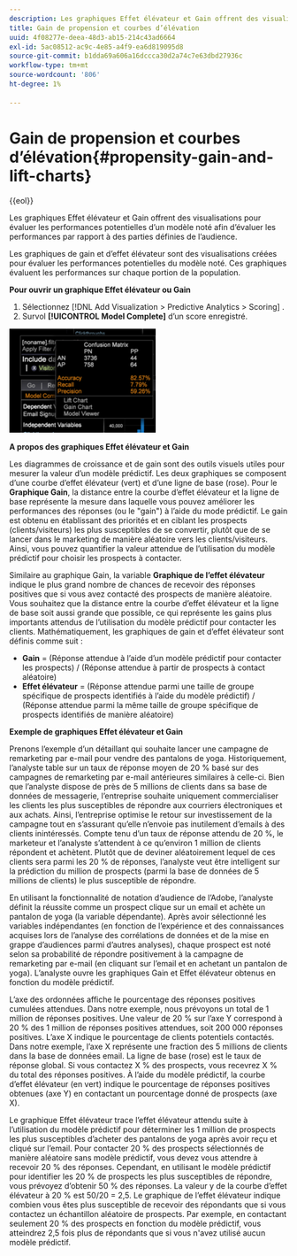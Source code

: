 ```yaml
---
description: Les graphiques Effet élévateur et Gain offrent des visualisations pour évaluer les performances potentielles d’un modèle noté afin d’évaluer les performances par rapport à des parties définies de l’audience.
title: Gain de propension et courbes d’élévation
uuid: 4f08277e-deea-48d3-ab15-214c43ad6664
exl-id: 5ac08512-ac9c-4e85-a4f9-ea6d819095d8
source-git-commit: b1dda69a606a16dccca30d2a74c7e63dbd27936c
workflow-type: tm+mt
source-wordcount: '806'
ht-degree: 1%

---
```


# Gain de propension et courbes d’élévation{#propensity-gain-and-lift-charts}

{{eol}}

Les graphiques Effet élévateur et Gain offrent des visualisations pour évaluer les performances potentielles d’un modèle noté afin d’évaluer les performances par rapport à des parties définies de l’audience.

Les graphiques de gain et d’effet élévateur sont des visualisations créées pour évaluer les performances potentielles du modèle noté. Ces graphiques évaluent les performances sur chaque portion de la population.

**Pour ouvrir un graphique Effet élévateur ou Gain**

1. Sélectionnez [!DNL Add Visualization > Predictive Analytics > Scoring] .
1. Survol **[!UICONTROL Model Complete]** d’un score enregistré.

![](assets/propensity_lift_gain_1.png)

**A propos des graphiques Effet élévateur et Gain**

Les diagrammes de croissance et de gain sont des outils visuels utiles pour mesurer la valeur d’un modèle prédictif. Les deux graphiques se composent d’une courbe d’effet élévateur (vert) et d’une ligne de base (rose). Pour le **Graphique Gain**, la distance entre la courbe d’effet élévateur et la ligne de base représente la mesure dans laquelle vous pouvez améliorer les performances des réponses (ou le &quot;gain&quot;) à l’aide du mode prédictif. Le gain est obtenu en établissant des priorités et en ciblant les prospects (clients/visiteurs) les plus susceptibles de se convertir, plutôt que de se lancer dans le marketing de manière aléatoire vers les clients/visiteurs. Ainsi, vous pouvez quantifier la valeur attendue de l’utilisation du modèle prédictif pour choisir les prospects à contacter.

Similaire au graphique Gain, la variable **Graphique de l’effet élévateur** indique le plus grand nombre de chances de recevoir des réponses positives que si vous avez contacté des prospects de manière aléatoire. Vous souhaitez que la distance entre la courbe d’effet élévateur et la ligne de base soit aussi grande que possible, ce qui représente les gains plus importants attendus de l’utilisation du modèle prédictif pour contacter les clients. Mathématiquement, les graphiques de gain et d’effet élévateur sont définis comme suit :

* **Gain** = (Réponse attendue à l’aide d’un modèle prédictif pour contacter les prospects) / (Réponse attendue à partir de prospects à contact aléatoire)
* **Effet élévateur** = (Réponse attendue parmi une taille de groupe spécifique de prospects identifiés à l’aide du modèle prédictif) / (Réponse attendue parmi la même taille de groupe spécifique de prospects identifiés de manière aléatoire)

**Exemple de graphiques Effet élévateur et Gain**

Prenons l’exemple d’un détaillant qui souhaite lancer une campagne de remarketing par e-mail pour vendre des pantalons de yoga. Historiquement, l’analyste table sur un taux de réponse moyen de 20 % basé sur des campagnes de remarketing par e-mail antérieures similaires à celle-ci. Bien que l’analyste dispose de près de 5 millions de clients dans sa base de données de messagerie, l’entreprise souhaite uniquement commercialiser les clients les plus susceptibles de répondre aux courriers électroniques et aux achats. Ainsi, l’entreprise optimise le retour sur investissement de la campagne tout en s’assurant qu’elle n’envoie pas inutilement d’emails à des clients inintéressés. Compte tenu d’un taux de réponse attendu de 20 %, le marketeur et l’analyste s’attendent à ce qu’environ 1 million de clients répondent et achètent. Plutôt que de deviner aléatoirement lequel de ces clients sera parmi les 20 % de réponses, l’analyste veut être intelligent sur la prédiction du million de prospects (parmi la base de données de 5 millions de clients) le plus susceptible de répondre.

En utilisant la fonctionnalité de notation d’audience de l’Adobe, l’analyste définit la réussite comme un prospect clique sur un email et achète un pantalon de yoga (la variable dépendante). Après avoir sélectionné les variables indépendantes (en fonction de l’expérience et des connaissances acquises lors de l’analyse des corrélations de données et de la mise en grappe d’audiences parmi d’autres analyses), chaque prospect est noté selon sa probabilité de répondre positivement à la campagne de remarketing par e-mail (en cliquant sur l’email et en achetant un pantalon de yoga). L’analyste ouvre les graphiques Gain et Effet élévateur obtenus en fonction du modèle prédictif.

L’axe des ordonnées affiche le pourcentage des réponses positives cumulées attendues. Dans notre exemple, nous prévoyons un total de 1 million de réponses positives. Une valeur de 20 % sur l’axe Y correspond à 20 % des 1 million de réponses positives attendues, soit 200 000 réponses positives. L’axe X indique le pourcentage de clients potentiels contactés. Dans notre exemple, l’axe X représente une fraction des 5 millions de clients dans la base de données email. La ligne de base (rose) est le taux de réponse global. Si vous contactez X % des prospects, vous recevrez X % du total des réponses positives. À l’aide du modèle prédictif, la courbe d’effet élévateur (en vert) indique le pourcentage de réponses positives obtenues (axe Y) en contactant un pourcentage donné de prospects (axe X).

Le graphique Effet élévateur trace l’effet élévateur attendu suite à l’utilisation du modèle prédictif pour déterminer les 1 million de prospects les plus susceptibles d’acheter des pantalons de yoga après avoir reçu et cliqué sur l’email. Pour contacter 20 % des prospects sélectionnés de manière aléatoire sans modèle prédictif, vous devez vous attendre à recevoir 20 % des réponses. Cependant, en utilisant le modèle prédictif pour identifier les 20 % de prospects les plus susceptibles de répondre, vous prévoyez d’obtenir 50 % des réponses. La valeur y de la courbe d’effet élévateur à 20 % est 50/20 = 2,5. Le graphique de l’effet élévateur indique combien vous êtes plus susceptible de recevoir des répondants que si vous contactez un échantillon aléatoire de prospects. Par exemple, en contactant seulement 20 % des prospects en fonction du modèle prédictif, vous atteindrez 2,5 fois plus de répondants que si vous n&#39;avez utilisé aucun modèle prédictif.
